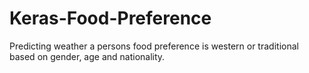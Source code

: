 # Keras-Food-Preference
Predicting weather a persons food preference is western or traditional based on gender, age and nationality.
